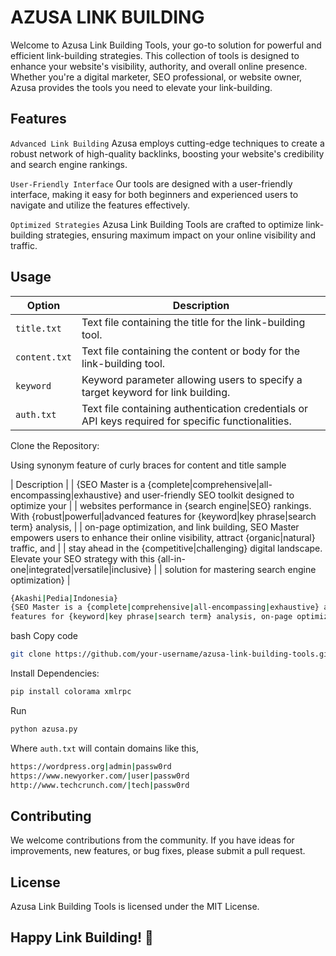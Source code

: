 # AZUSA LINK BUILDING
Welcome to Azusa Link Building Tools, your go-to solution for powerful and efficient link-building strategies. This collection of tools is designed to enhance your website's visibility, authority, and overall online presence. Whether you're a digital marketer, SEO professional, or website owner, Azusa provides the tools you need to elevate your link-building.

## Features
`Advanced Link Building`
Azusa employs cutting-edge techniques to create a robust network of high-quality backlinks, boosting your website's credibility and search engine rankings.

`User-Friendly Interface`
Our tools are designed with a user-friendly interface, making it easy for both beginners and experienced users to navigate and utilize the features effectively.

`Optimized Strategies`
Azusa Link Building Tools are crafted to optimize link-building strategies, ensuring maximum impact on your online visibility and traffic.


## Usage

| Option                  | Description                                                                                        |
| ----------------------- | -------------------------------------------------------------------------------------------------- |
| `title.txt`             | Text file containing the title for the link-building tool.                                         |
| `content.txt`           | Text file containing the content or body for the link-building tool.                               |
| `keyword`               | Keyword parameter allowing users to specify a target keyword for link building.                    |
| `auth.txt`              | Text file containing authentication credentials or API keys required for specific functionalities. |

Clone the Repository:

Using synonym feature of curly braces for content and title sample

|                                             Description                                                                                        |
| {SEO Master is a {complete|comprehensive|all-encompassing|exhaustive} and user-friendly SEO toolkit designed to optimize your                  |
| websites performance in {search engine|SEO} rankings. With {robust|powerful|advanced features for {keyword|key phrase|search term} analysis,   |
| on-page optimization, and link building, SEO Master empowers users to enhance their online visibility, attract {organic|natural} traffic, and  |
| stay ahead in the {competitive|challenging} digital landscape. Elevate your SEO strategy with this {all-in-one|integrated|versatile|inclusive} | 
| solution for mastering search engine optimization}                                                                                             |

```sh
{Akashi|Pedia|Indonesia}
{SEO Master is a {complete|comprehensive|all-encompassing|exhaustive} and user-friendly SEO toolkit designed to optimize your websites performance in {search engine|SEO} rankings. With {robust|powerful|advanced
features for {keyword|key phrase|search term} analysis, on-page optimization, and link building, SEO Master empowers users to enhance their online visibility, attract {organic|natural} traffic, and stay ahead in the {competitive|challenging} digital landscape. Elevate your SEO strategy with this {all-in-one|integrated|versatile|inclusive} solution for mastering search engine optimization}
```
bash
Copy code
```sh
git clone https://github.com/your-username/azusa-link-building-tools.git
```
Install Dependencies:

```sh
pip install colorama xmlrpc
```

Run

```sh
python azusa.py
```

Where `auth.txt` will contain domains like this,

```sh
https://wordpress.org|admin|passw0rd
https://www.newyorker.com/|user|passw0rd
http://www.techcrunch.com/|tech|passw0rd
```

## Contributing
We welcome contributions from the community. If you have ideas for improvements, new features, or bug fixes, please submit a pull request.

## License
Azusa Link Building Tools is licensed under the MIT License.

## Happy Link Building! 🚀
